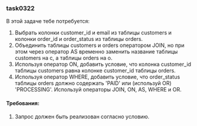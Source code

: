 
### task0322

В этой задаче тебе потребуется:
1. Выбрать колонки customer_id и email из таблицы customers и колонки order_id и order_status из таблицы orders.
2. Объединить таблицы customers и orders оператором JOIN, но при этом через оператор AS временно заменить название таблицы customers на c, а таблицы orders на o.
3. Используя оператор ON, добавить условие, что колонка customer_id таблицы customers равнa колонке customer_id таблицы orders.
4. Используя оператор WHERE, добавить условие, что order_status таблицы orders должно содержать &#39;PAID&#39; или (используй OR) &#39;PROCESSING&#39;.
Используй операторы JOIN, ON, AS, WHERE и OR.


#### Требования:
1.	Запрос должен быть реализован согласно условию.

